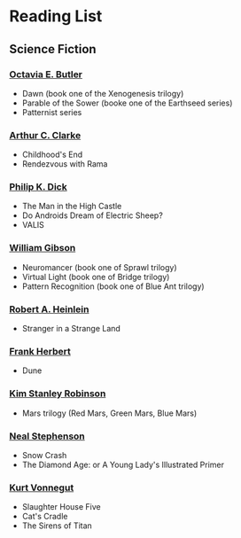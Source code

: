# Reading List
## Science Fiction

### [Octavia E. Butler](https://en.wikipedia.org/wiki/Octavia_E._Butler)
* Dawn (book one of the Xenogenesis trilogy)
* Parable of the Sower (booke one of the Earthseed series)
* Patternist series

### [Arthur C. Clarke](https://en.wikipedia.org/wiki/Arthur_C._Clarke)
* Childhood's End
* Rendezvous with Rama

### [Philip K. Dick](https://en.wikipedia.org/wiki/Philip_K._Dick)
* The Man in the High Castle 
* Do Androids Dream of Electric Sheep? 
* VALIS 

### [William Gibson](https://en.wikipedia.org/wiki/William_Gibson)
* Neuromancer (book one of Sprawl trilogy)
* Virtual Light (book one of Bridge trilogy)
* Pattern Recognition (book one of Blue Ant trilogy)

### [Robert A. Heinlein](https://en.wikipedia.org/wiki/Robert_A._Heinlein)
* Stranger in a Strange Land

### [Frank Herbert](https://en.wikipedia.org/wiki/Frank_Herbert)
* Dune

### [Kim Stanley Robinson](https://en.wikipedia.org/wiki/Kim_Stanley_Robinson)
* Mars trilogy (Red Mars, Green Mars, Blue Mars)

### [Neal Stephenson](https://en.wikipedia.org/wiki/Neal_Stephenson)
* Snow Crash
* The Diamond Age: or A Young Lady's Illustrated Primer

### [Kurt Vonnegut](https://en.wikipedia.org/wiki/Kurt_Vonnegut)
* Slaughter House Five
* Cat's Cradle
* The Sirens of Titan
